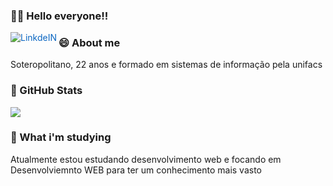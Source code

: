 ### 👋🏽 Hello everyone!!
<p align="left">
 <a target="_blank" href="https://www.linkedin.com/in/leandro-da-silva-1834801ba/" style="color:#0a66c2;">
   <img align="left" alt="LinkdeIN"  src="https://img.shields.io/badge/-Linkedin-0e76a8?style=flat-square&logo=Linkedin&logoColor=white" />
 </a>
</p>

### 😄 About me 
Soteropolitano, 22 anos e formado em sistemas de informação pela unifacs 

### 📖 GitHub Stats
<img src="https://github-readme-stats.vercel.app/api?username=leandromsilva">

### 🌱 What i'm studying
Atualmente estou estudando desenvolvimento web e focando em Desenvolviemnto WEB para ter um conhecimento mais vasto 
